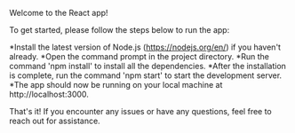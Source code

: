 Welcome to the React app!

To get started, please follow the steps below to run the app:

*Install the latest version of Node.js (https://nodejs.org/en/) if you haven't already.
*Open the command prompt in the project directory.
*Run the command 'npm install' to install all the dependencies.
*After the installation is complete, run the command 'npm start' to start the development server.
*The app should now be running on your local machine at http://localhost:3000.

That's it! If you encounter any issues or have any questions, feel free to reach out for assistance.